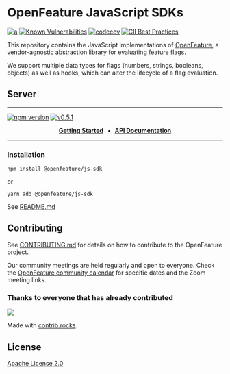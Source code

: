 # OpenFeature JavaScript SDKs

[![a](https://img.shields.io/badge/slack-%40cncf%2Fopenfeature-brightgreen?style=flat&logo=slack)](https://cloud-native.slack.com/archives/C0344AANLA1)
[![Known Vulnerabilities](https://snyk.io/test/github/open-feature/js-sdk/badge.svg)](https://snyk.io/test/github/open-feature/js-sdk)
[![codecov](https://codecov.io/gh/open-feature/js-sdk/branch/main/graph/badge.svg?token=3DC5XOEHMY)](https://codecov.io/gh/open-feature/js-sdk)
[![CII Best Practices](https://bestpractices.coreinfrastructure.org/projects/6594/badge)](https://bestpractices.coreinfrastructure.org/projects/6594)

This repository contains the JavaScript implementations of [OpenFeature][openfeature-website], a vendor-agnostic abstraction library for evaluating feature flags.

We support multiple data types for flags (numbers, strings, booleans, objects) as well as hooks, which can alter the lifecycle of a flag evaluation.

## Server

---

[![npm version](https://badge.fury.io/js/@openfeature%2Fjs-sdk.svg)](https://badge.fury.io/js/@openfeature%2Fjs-sdk)
[![v0.5.1](https://img.shields.io/static/v1?label=Specification&message=v0.5.1&color=yellow)](https://github.com/open-feature/spec/tree/v0.5.1)

<p align="center">
  <strong>
    <!-- TODO: add direct link to server module when published -->
    <a href="https://docs.openfeature.dev/docs/tutorials/getting-started/node">Getting Started<a/>
    &nbsp;&nbsp;&bull;&nbsp;&nbsp;
    <a href="https://open-feature.github.io/js-sdk">API Documentation<a/>
  </strong>
</p>

---

### Installation

```shell
npm install @openfeature/js-sdk
```

or

```shell
yarn add @openfeature/js-sdk
```

See [README.md](./packages/server/README.md)

## Contributing

See [CONTRIBUTING.md](CONTRIBUTING.md) for details on how to contribute to the OpenFeature project.

Our community meetings are held regularly and open to everyone. Check the [OpenFeature community calendar](https://calendar.google.com/calendar/u/0?cid=MHVhN2kxaGl2NWRoMThiMjd0b2FoNjM2NDRAZ3JvdXAuY2FsZW5kYXIuZ29vZ2xlLmNvbQ) for specific dates and the Zoom meeting links.

### Thanks to everyone that has already contributed

<a href="https://github.com/open-feature/js-sdk/graphs/contributors">
  <img src="https://contrib.rocks/image?repo=open-feature/js-sdk" />
</a>

Made with [contrib.rocks](https://contrib.rocks).

## License

[Apache License 2.0](LICENSE)

[openfeature-website]: https://openfeature.dev
[hook-interface]: https://open-feature.github.io/js-sdk/interfaces/Hook.html
[client-side-github-issue]: https://github.com/open-feature/spec/issues/167
